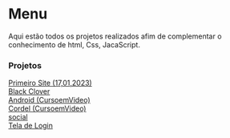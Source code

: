 # Menu

Aqui estão todos os projetos realizados afim de complementar o conhecimento de html, Css, JacaScript.

<h3>Projetos</h3>
<a href="https://testewilliamalmeid.github.io/projetos/primeiro site (17,01,2023)/index.html" target="_blank">Primeiro Site (17,01,2023)</a> <br>
<a href="https://testewilliamalmeid.github.io/projetos/black clover/index.html" target="_blank">Black Clover</a> <br>
<a href="https://testewilliamalmeid.github.io/projetos\android\android.html" target="_blank">Android (CursoemVideo)</a> <br>
<a href="https://testewilliamalmeid.github.io/projetos/cordel/index.html" target="_blank">Cordel (CursoemVideo)</a> <br>
<a href="https://testewilliamalmeid.github.io/projetos/social/index.html">social</a> <br>
<a href="https://testewilliamalmeid.github.io/projetos/login/index.html">Tela de Login<a> <br>